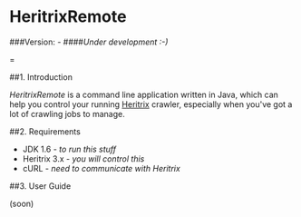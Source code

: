 HeritrixRemote
==============

###Version: -
####*Under development :-)*

=

##1. Introduction

*HeritrixRemote* is a command line application written in Java, which can help you control your running [Heritrix](https://webarchive.jira.com/wiki/display/Heritrix/Heritrix) crawler, especially when you've got a lot of crawling jobs to manage.


##2. Requirements

* JDK 1.6 - *to run this stuff*
* Heritrix 3.x - *you will control this*
* cURL - *need to communicate with Heritrix*

##3. User Guide

(soon)